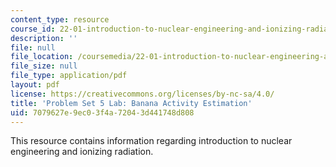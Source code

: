 ```yaml
---
content_type: resource
course_id: 22-01-introduction-to-nuclear-engineering-and-ionizing-radiation-fall-2015
description: ''
file: null
file_location: /coursemedia/22-01-introduction-to-nuclear-engineering-and-ionizing-radiation-fall-2015/7079627e9ec03f4a72043d441748d808_MIT22_01F15_ps5_lab.pdf
file_size: null
file_type: application/pdf
layout: pdf
license: https://creativecommons.org/licenses/by-nc-sa/4.0/
title: 'Problem Set 5 Lab: Banana Activity Estimation'
uid: 7079627e-9ec0-3f4a-7204-3d441748d808
---
```

This resource contains information regarding introduction to nuclear engineering and ionizing radiation.